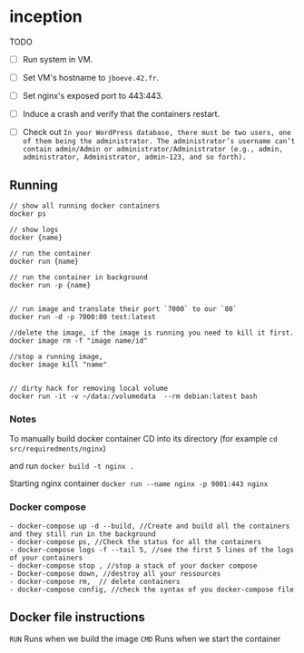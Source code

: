 # inception


TODO
- [ ] Run system in VM.
- [ ] Set VM's hostname to `jboeve.42.fr`.
- [ ] Set nginx's exposed port to 443:443.
- [ ] Induce a crash and verify that the containers restart.
- [ ] Check out `In your WordPress database, there must be two users, one of them being the administrator. The administrator’s username can’t contain admin/Admin or administrator/Administrator (e.g., admin, administrator, Administrator, admin-123, and
so forth).`


## Running

```
// show all running docker containers
docker ps

// show logs 
docker {name}

// run the container
docker run {name}

// run the container in background
docker run -p {name}


// run image and translate their port `7000` to our `80`
docker run -d -p 7000:80 test:latest

//delete the image, if the image is running you need to kill it first.
docker image rm -f "image name/id"

//stop a running image,
docker image kill "name"


// dirty hack for removing local volume
docker run -it -v ~/data:/volumedata  --rm debian:latest bash

```





### Notes

To manually build docker container CD into its directory (for example `cd src/requiredments/nginx`)


and run `docker build -t nginx .`


Starting nginx container
`docker run --name nginx -p 9001:443 nginx`


### Docker compose
```
- docker-compose up -d --build, //Create and build all the containers and they still run in the background
- docker-compose ps, //Check the status for all the containers
- docker-compose logs -f --tail 5, //see the first 5 lines of the logs of your containers
- docker-compose stop , //stop a stack of your docker compose
- Docker-compose down, //destroy all your ressources
- docker-compose rm,  // delete containers
- docker-compose config, //check the syntax of you docker-compose file
```


## Docker file instructions
`RUN` Runs when we build the image
`CMD` Runs when we start the container
